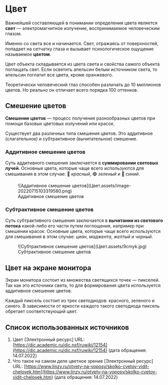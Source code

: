 # Цвет

Важнейшей составляющей в понимании определения цвета является **свет** — электромагнитное излучение, воспринимаемое человеческим глазом. 

Именно со света все и начинается. Свет, отражаясь от поверхностей, попадает на сетчатку глаза и вызывает психологическое ощущение называемое **цветом**.

Цвет объекта складывается из цвета света и свойства самого объекта поглащать свет. Если осветить апельсин белым источником света, то апельсин поглатит все цвета, кроме оранжевого. 

Теоретически человеческий глаз способен различать до 10 миллионов цветов. Но реально он отличает всего порядка 100 оттенков.

## Смешение цветов

**Смешение цветов** — процесс получения разнообразных цветов при помощи базовых цветовых излучений или красок.

Существует два различных типа смешения цветов. Это аддитивное (слагательное) и субтрактивное (вычитательное) смешение.

### Аддитивное смешение цветов

Суть аддитивного смешения заключается в **суммировании световых лучей**. Основные цвета, которые чаще всего используются для смешивания в этом случае: 🔴 *красный*, 🟢 *зеленый* и 🔵 *синий*.

<figure markdown>
  ![Аддитивное смешение цветов](Цвет.assets/image-20220715103319580.png)
  <figcaption>Аддитивное смешение цветов</figcaption>
</figure>

### Субтрактивное смешение цветов

Суть субтрактивного смешения заключается в **вычитании из светового потока** какой-либо его части путем поглощения, например при смешении красок.  Основные цвета, которые чаще всего используются для смешивания в этом случае: *циан*, *маджента*, *желтый* и *черный*.

<figure markdown>
  ![Субтрактивное смешение цветов](Цвет.assets/9cmyk.jpg)
  <figcaption>Субтрактивное смешение цветов</figcaption>
</figure>

## Цвет на экране монитора

Экран монитора состоит из множества светящихся точек — пикселей. Так как это источники света, то для формирования цвета используется аддитивное смешение цветов.

Каждый пиксель состоит из трех светодиодов: красного, зеленого и синего. В зависимости от яркости каждого такого светодиода пиксель обретает соответствующий цвет.

## Список использованных источников

1. Цвет [Электронный ресурс] URL: [https://dic.academic.ru/dic.nsf/ruwiki/12154](https://dic.academic.ru/dic.nsf/ruwiki/12154) (дата обращения: 14.07.2022)
1. Что такое на самом деле цветное зрение [Электронный ресурс] URL: [https://www.linzy.ru/otvety-na-voposy/skolko-cvetov-vidit-chelovek.htm](https://www.linzy.ru/otvety-na-voposy/skolko-cvetov-vidit-chelovek.htm) (дата обращения: 14.07.2022)
